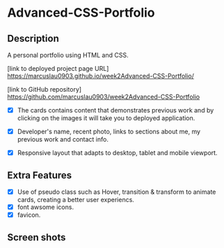 # Advanced-CSS-Portfolio

## Description
A personal portfolio using HTML and CSS. 

[link to deployed project page URL] https://marcuslau0903.github.io/week2Advanced-CSS-Portfolio/

[link to GitHub repository] https://github.com/marcuslau0903/week2Advanced-CSS-Portfolio 

- [x] The cards contains content that demonstrates previous work and by clicking on the images it will take you to deployed application.

- [x] Developer's name, recent photo, links to sections about me, my previous work and contact info. 

- [x] Responsive layout that adapts to desktop, tablet and mobile viewport.

## Extra Features

- [x] Use of pseudo class such as Hover, transition & transform to animate cards, creating a better user experiencs.
- [x] font awsome icons.
- [x] favicon. 

## Screen shots 

